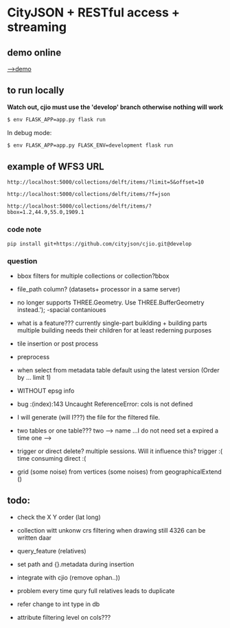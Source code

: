 # CityJSON + RESTful access + streaming


## demo online

[-->demo](http://hugoledoux.pythonanywhere.com/)

## to run locally

__Watch out, cjio must use the 'develop' branch otherwise nothing will work__

```bash
$ env FLASK_APP=app.py flask run
```

In debug mode:
```bash
$ env FLASK_APP=app.py FLASK_ENV=development flask run
```

## example of WFS3 URL

```
http://localhost:5000/collections/delft/items/?limit=5&offset=10
```

```
http://localhost:5000/collections/delft/items/?f=json
```

```
http://localhost:5000/collections/delft/items/?bbox=1.2,44.9,55.0,1909.1
```

### code note 
```
pip install git+https://github.com/cityjson/cjio.git@develop
```

### question
- bbox filters for multiple collections or collection?bbox
- file_path column? (datasets+ processor in a same server)
- no longer supports THREE.Geometry. Use THREE.BufferGeometry instead.');
-spacial contanioues 
- what is a feature??? currently single-part buiklding + building parts 
multiple building needs their children for at least rederning purposes
- tile insertion or post process
- preprocess


- when select from metadata table default using the latest version (Order by ... limit 1)
- WITHOUT epsg info 
- bug :(index):143 Uncaught ReferenceError: cols is not defined
- I will generate (will I???) the file for the filtered file.
- two tables or one table???
two --> name ...I do not need set a expired a time
one --> 
- trigger or direct delete? multiple sessions. Will it influence this?
trigger :( time consuming 
direct :(  


- grid (some noise)
    from vertices (some noises)
    from geographicalExtend ()

## todo:
- check the X Y order (lat long)
- collection witt unkonw crs filtering when drawing still 4326 can be written daar
- query_feature (relatives)
- set path and {}.metadata during insertion
- integrate with cjio (remove ophan..))
- problem  every time qury full relatives  leads to duplicate 
- refer change to int type in db

- attribute filtering level on cols???
